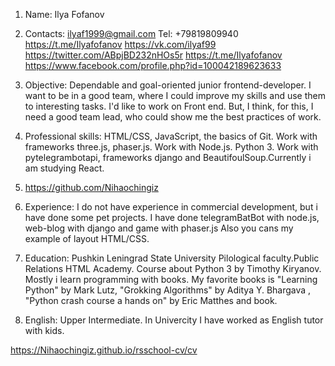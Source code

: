1.  Name: Ilya Fofanov
2.  Contacts: 
    ilyaf1999@gmail.com
    Tel: +79819809940
    https://t.me/Ilyafofanov
    https://vk.com/ilyaf99
    https://twitter.com/ABpjBD232nHOs5r
    https://t.me/Ilyafofanov
    https://www.facebook.com/profile.php?id=100042189623633
3.  Objective:
	Dependable and goal-oriented junior frontend-developer. I want to be in a good team, where I could improve my skills and use them to interesting tasks. I'd like to work on Front end. But, I think, for this, I need a good team lead, who could show me the best practices of work.
4.  Professional skills:
    HTML/CSS, JavaScript, the basics of Git. Work with frameworks three.js, phaser.js. Work with Node.js. Python 3. Work with pytelegrambotapi, frameworks django and BeautifoulSoup.Currently i am studying React. 
5.  https://github.com/Nihaochingiz

6.  Experience:
    I do not have experience in commercial development, but i have done some pet projects. I have done telegramBatBot with node.js, web-blog with django and game with phaser.js Also you cans my example of layout HTML/CSS. 
 7. Education:
  	Pushkin Leningrad State University
  	Pilological faculty.Public Relations
  	HTML Academy. Course about Python 3 by Timothy Kiryanov. Mostly i learn programming with books. My favorite books is "Learning Python" by Mark Lutz, "Grokking Algorithms" by Aditya Y. Bhargava , "Python crash course a hands on" by Eric Matthes and book.
  8. English: Upper Intermediate. In Univercity I have worked as English tutor with kids.
  
  https://Nihaochingiz.github.io/rsschool-cv/cv

 

